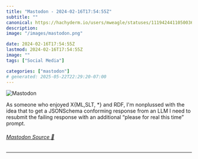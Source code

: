 ```yaml
---
title: "Mastodon - 2024-02-16T17:54:55Z"
subtitle: ""
canonical: https://hachyderm.io/users/mweagle/statuses/111942441105003606
description:
image: "/images/mastodon.png"

date: 2024-02-16T17:54:55Z
lastmod: 2024-02-16T17:54:55Z
image: ""
tags: ["Social Media"]

categories: ["mastodon"]
# generated: 2025-05-22T22:29:20-07:00
---
```

![Mastodon](/images/mastodon.png)

<p>As someone who enjoyed X{ML,SLT, *} and RDF, I&#39;m nonplussed with the idea that to get a JSONSchema conforming response from an LLM I need to resubmit the failing response with an additional “please for real this time” prompt.</p>


###### [Mastodon Source 🐘](https://hachyderm.io/@mweagle/111942441105003606)

___
